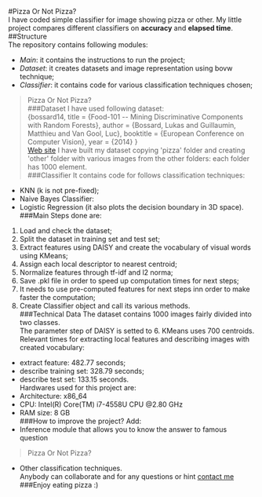 #Pizza Or Not Pizza?  
I have coded simple classifier for image showing pizza or other. My little project compares different classifiers on **accuracy** and **elapsed time**.  
##Structure  
The repository contains following modules:  
- *Main*: it contains the instructions to run the project;  
- *Dataset*: it creates datasets and image representation using bovw technique;  
- *Classifier*: it contains code for various classification techniques chosen;  
> Pizza Or Not Pizza?  
###Dataset
I have used following dataset:  
>{bossard14,
>  title = {Food-101 -- Mining Discriminative Components with Random Forests},
>  author = {Bossard, Lukas and Guillaumin, Matthieu and Van Gool, Luc},
>  booktitle = {European Conference on Computer Vision},
>  year = {2014}
>}  
[Web site](https://www.vision.ee.ethz.ch/datasets_extra/food-101/)
I have built my dataset copying 'pizza' folder and creating 'other' folder with various images from the other folders: each folder has 1000 element.  
###Classifier
It contains code for follows classification techniques:  
- KNN (k is not pre-fixed);  
- Naive Bayes Classifier:  
- Logistic Regression (it also plots the decision boundary in 3D space).  
###Main
Steps done are:  
1. Load and check the dataset;  
2. Split the dataset in training set and test set;  
3. Extract features using DAISY and create the vocabulary of visual words using KMeans;  
4. Assign each local descriptor to nearest centroid;  
5. Normalize features through tf-idf and l2 norma;  
6. Save .pkl file in order to speed up computation times for next steps;  
7. It needs to use pre-computed features for next steps inn order to make faster the computation;  
8. Create Classifier object and call its various methods.  
###Technical Data
The dataset contains 1000 images fairly divided into two classes.  
The parameter step of DAISY is setted to 6. KMeans uses 700 centroids.  
Relevant times for extracting local features and describing images with created vocabulary:  
- extract feature: 482.77 seconds;  
- describe training set: 328.79 seconds;  
- describe test set: 133.15 seconds.  
Hardwares used for this project are:  
- Architecture: x86_64  
- CPU: Intel(R) Core(TM) i7-4558U CPU @2.80 GHz  
- RAM size: 8 GB  
###How to improve the project?
Add:  
- Inference module that allows you to know the answer to famous question  
> Pizza Or Not Pizza?  
- Other classification techniques.  
Anybody can collaborate and for any questions or hint [contact me](mailto:ausilianapoli@gmail.com)  
###Enjoy eating pizza :)

